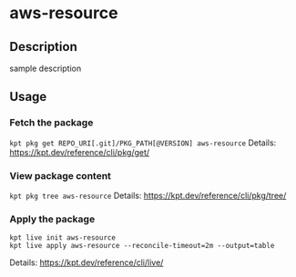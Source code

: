 # aws-resource

## Description
sample description

## Usage

### Fetch the package
`kpt pkg get REPO_URI[.git]/PKG_PATH[@VERSION] aws-resource`
Details: https://kpt.dev/reference/cli/pkg/get/

### View package content
`kpt pkg tree aws-resource`
Details: https://kpt.dev/reference/cli/pkg/tree/

### Apply the package
```
kpt live init aws-resource
kpt live apply aws-resource --reconcile-timeout=2m --output=table
```
Details: https://kpt.dev/reference/cli/live/
